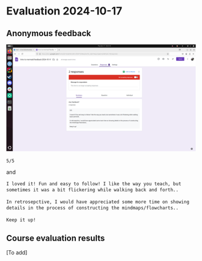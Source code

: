# Evaluation 2024-10-17

## Anonymous feedback

![Evaluation results](evaluation.png)


```text
5/5
```

and

```text
I loved it! Fun and easy to follow! I like the way you teach, but sometimes it was a bit flickering while walking back and forth.. 

In retrosepctive, I would have appreciated some more time on showing details in the process of constructing the mindmaps/flowcharts..

Keep it up!
```

## Course evaluation results

[To add]
